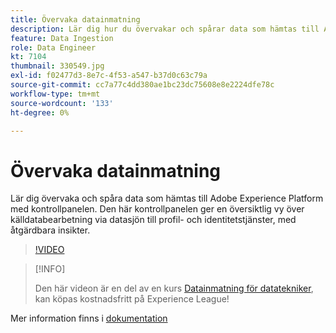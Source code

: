 ```yaml
---
title: Övervaka datainmatning
description: Lär dig hur du övervakar och spårar data som hämtas till Adobe Experience Platform med hjälp av Kontrollpanelen. Den här kontrollpanelen ger en översta vy över källdatabearbetning via datasjön till Profile och Identity Services på källnivå, dataflöde och dataflödesnivå, med åtgärdbara anvisningar i rätt tid.
feature: Data Ingestion
role: Data Engineer
kt: 7104
thumbnail: 330549.jpg
exl-id: f02477d3-8e7c-4f53-a547-b37d0c63c79a
source-git-commit: cc7a77c4dd380ae1bc23dc75608e8e2224dfe78c
workflow-type: tm+mt
source-wordcount: '133'
ht-degree: 0%

---
```


# Övervaka datainmatning

Lär dig övervaka och spåra data som hämtas till Adobe Experience Platform med kontrollpanelen. Den här kontrollpanelen ger en översiktlig vy över källdatabearbetning via datasjön till profil- och identitetstjänster, med åtgärdbara insikter.

>[!VIDEO](https://video.tv.adobe.com/v/331776?quality=12&learn=on)

>[!INFO]
>
> Den här videon är en del av en kurs [Datainmatning för datatekniker](https://experienceleague.adobe.com/?recommended=ExperiencePlatform-D-1-2020.1.dataingestion), kan köpas kostnadsfritt på Experience League!

Mer information finns i [dokumentation](https://experienceleague.adobe.com/docs/experience-platform/dataflows/ui/monitor-sources.html)

